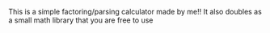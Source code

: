 This is a simple factoring/parsing calculator made by me!!
It also doubles as a small math library that you are free to use
